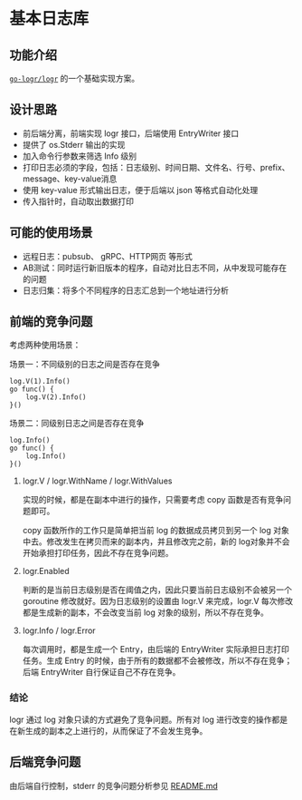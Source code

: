 # 基本日志库

## 功能介绍

[`go-logr/logr`](https://github.com/go-logr/logr) 的一个基础实现方案。

## 设计思路

+ 前后端分离，前端实现 logr 接口，后端使用 EntryWriter 接口
+ 提供了 os.Stderr 输出的实现
+ 加入命令行参数来筛选 Info 级别
+ 打印日志必须的字段，包括：日志级别、时间日期、文件名、行号、prefix、message、key-value消息
+ 使用 key-value 形式输出日志，便于后端以 json 等格式自动化处理
+ 传入指针时，自动取出数据打印

## 可能的使用场景

+ 远程日志：pubsub、 gRPC、HTTP网页 等形式
+ AB测试：同时运行新旧版本的程序，自动对比日志不同，从中发现可能存在的问题
+ 日志归集：将多个不同程序的日志汇总到一个地址进行分析

## 前端的竞争问题

考虑两种使用场景：

场景一：不同级别的日志之间是否存在竞争

```golang
log.V(1).Info()
go func() {
    log.V(2).Info()
}()
```

场景二：同级别日志之间是否存在竞争

```golang
log.Info()
go func() {
    log.Info()
}()
```

1. logr.V / logr.WithName / logr.WithValues

    实现的时候，都是在副本中进行的操作，只需要考虑 copy 函数是否有竞争问题即可。

    copy 函数所作的工作只是简单把当前 log 的数据成员拷贝到另一个 log 对象中去。修改发生在拷贝而来的副本内，并且修改完之前，新的 log对象并不会开始承担打印任务，因此不存在竞争问题。

1. logr.Enabled

    判断的是当前日志级别是否在阈值之内，因此只要当前日志级别不会被另一个 goroutine 修改就好。因为日志级别的设置由 logr.V 来完成，logr.V 每次修改都是生成新的副本，不会改变当前 log 对象的级别，所以不存在竞争。

1. logr.Info / logr.Error

    每次调用时，都是生成一个 Entry，由后端的 EntryWriter 实际承担日志打印任务。生成 Entry 的时候，由于所有的数据都不会被修改，所以不存在竞争；后端 EntryWriter 自行保证自己不存在竞争。

### 结论

logr 通过 log 对象只读的方式避免了竞争问题。所有对 log 进行改变的操作都是在新生成的副本之上进行的，从而保证了不会发生竞争。

## 后端竞争问题

由后端自行控制，stderr 的竞争问题分析参见 [README.md](./backend/README.md)